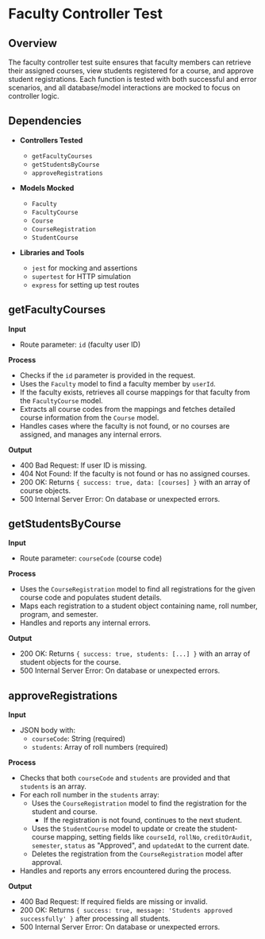 # Faculty Controller Test

## Overview

The faculty controller test suite ensures that faculty members can retrieve their assigned courses, view students registered for a course, and approve student registrations. Each function is tested with both successful and error scenarios, and all database/model interactions are mocked to focus on controller logic.


## Dependencies

- **Controllers Tested**
  - `getFacultyCourses`
  - `getStudentsByCourse`
  - `approveRegistrations`

- **Models Mocked**
  - `Faculty`
  - `FacultyCourse`
  - `Course`
  - `CourseRegistration`
  - `StudentCourse`

- **Libraries and Tools**
  - `jest` for mocking and assertions
  - `supertest` for HTTP simulation
  - `express` for setting up test routes


## getFacultyCourses

**Input**
- Route parameter: `id` (faculty user ID)

**Process**
- Checks if the `id` parameter is provided in the request.
- Uses the `Faculty` model to find a faculty member by `userId`.
- If the faculty exists, retrieves all course mappings for that faculty from the `FacultyCourse` model.
- Extracts all course codes from the mappings and fetches detailed course information from the `Course` model.
- Handles cases where the faculty is not found, or no courses are assigned, and manages any internal errors.

**Output**
- 400 Bad Request: If user ID is missing.
- 404 Not Found: If the faculty is not found or has no assigned courses.
- 200 OK: Returns `{ success: true, data: [courses] }` with an array of course objects.
- 500 Internal Server Error: On database or unexpected errors.


## getStudentsByCourse

**Input**
- Route parameter: `courseCode` (course code)

**Process**
- Uses the `CourseRegistration` model to find all registrations for the given course code and populates student details.
- Maps each registration to a student object containing name, roll number, program, and semester.
- Handles and reports any internal errors.

**Output**
- 200 OK: Returns `{ success: true, students: [...] }` with an array of student objects for the course.
- 500 Internal Server Error: On database or unexpected errors.


## approveRegistrations

**Input**
- JSON body with:
  - `courseCode`: String (required)
  - `students`: Array of roll numbers (required)

**Process**
- Checks that both `courseCode` and `students` are provided and that `students` is an array.
- For each roll number in the `students` array:
  - Uses the `CourseRegistration` model to find the registration for the student and course.
    - If the registration is not found, continues to the next student.
  - Uses the `StudentCourse` model to update or create the student-course mapping, setting fields like `courseId`, `rollNo`, `creditOrAudit`, `semester`, `status` as "Approved", and `updatedAt` to the current date.
  - Deletes the registration from the `CourseRegistration` model after approval.
- Handles and reports any errors encountered during the process.

**Output**
- 400 Bad Request: If required fields are missing or invalid.
- 200 OK: Returns `{ success: true, message: 'Students approved successfully' }` after processing all students.
- 500 Internal Server Error: On database or unexpected errors.


